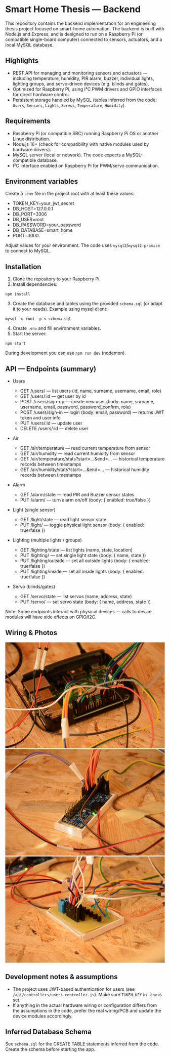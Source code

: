 # Smart Home Thesis — Backend

This repository contains the backend implementation for an engineering thesis project focused on smart-home automation.
The backend is built with Node.js and Express, and is designed to run on a Raspberry Pi (or compatible single-board computer) connected to sensors, actuators, and a local MySQL database.

## Highlights

- REST API for managing and monitoring sensors and actuators — including temperature, humidity, PIR alarm, buzzer, individual lights, lighting groups, and servo-driven devices (e.g. blinds and gates).
- Optimized for Raspberry Pi, using I²C PWM drivers and GPIO interfaces for direct hardware control.
- Persistent storage handled by MySQL (tables inferred from the code: `Users`, `Sensors`, `Lights`, `Servos`, `Temperature`, `Humidity`).

## Requirements

- Raspberry Pi (or compatible SBC) running Raspberry Pi OS or another Linux distribution.
- Node.js 16+ (check for compatibility with native modules used by hardware drivers).
- MySQL server (local or network). The code expects a MySQL-compatible database.
- I²C interface enabled on Raspberry Pi for PWM/servo communication.

## Environment variables

Create a `.env` file in the project root with at least these values:

- TOKEN_KEY=your_jwt_secret
- DB_HOST=127.0.0.1
- DB_PORT=3306
- DB_USER=root
- DB_PASSWORD=your_password
- DB_DATABASE=smart_home
- PORT=3000

Adjust values for your environment. The code uses `mysql2`/`mysql2-promise` to connect to MySQL.

## Installation

1. Clone the repository to your Raspberry Pi.
2. Install dependencies:

```pwsh
npm install
```

3. Create the database and tables using the provided `schema.sql` (or adapt it to your needs). Example using mysql client:

```pwsh
mysql -u root -p < schema.sql
```

4. Create `.env` and fill environment variables.
5. Start the server:

```pwsh
npm start
```

During development you can use `npm run dev` (nodemon).

## API — Endpoints (summary)

- Users

  - GET /users/ — list users (id, name, surname, username, email, role)
  - GET /users/:id — get user by id
  - POST /users/sign-up — create new user (body: name, surname, username, email, password, password_confirm, role)
  - POST /users/sign-in — login (body: email, password) — returns JWT token and user info
  - PUT /users/:id — update user
  - DELETE /users/:id — delete user

- Air

  - GET /air/temperature — read current temperature from sensor
  - GET /air/humidity — read current humidity from sensor
  - GET /air/temperature/stats?start=...&end=... — historical temperature records between timestamps
  - GET /air/humidity/stats?start=...&end=... — historical humidity records between timestamps

- Alarm

  - GET /alarm/state — read PIR and Buzzer sensor states
  - PUT /alarm/ — turn alarm on/off (body: { enabled: true/false })

- Light (single sensor)

  - GET /light/state — read light sensor state
  - PUT /light/ — toggle physical light sensor (body: { enabled: true/false })

- Lighting (multiple lights / groups)

  - GET /lighting/state — list lights (name, state, location)
  - PUT /lighting/ — set single light state (body: { name, state })
  - PUT /lighting/outside — set all outside lights (body: { enabled: true/false })
  - PUT /lighting/inside — set all inside lights (body: { enabled: true/false })

- Servo (blinds/gates)
  - GET /servo/state — list servos (name, address, state)
  - PUT /servo/ — set servo state (body: { name, address, state })

Note: Some endpoints interact with physical devices — calls to device modules will have side effects on GPIO/I2C.

## Wiring & Photos

![Wiring1](docs/images/1.jpg)
![Wiring2](docs/images/2.jpg)
![Wiring3](docs/images/3.jpg)

## Development notes & assumptions

- The project uses JWT-based authentication for users (see `/api/controllers/users.controller.js`). Make sure `TOKEN_KEY` in `.env` is set.
- If anything in the actual hardware wiring or configuration differs from the assumptions in the code, prefer the real wiring/PCB and update the device modules accordingly.

## Inferred Database Schema

See `schema.sql` for the CREATE TABLE statements inferred from the code. Create the schema before starting the app.
